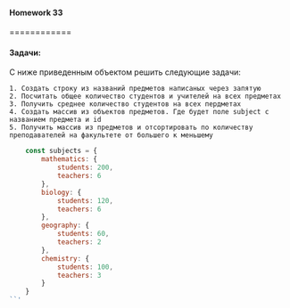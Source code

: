 ####  Homework 33
============


#### Задачи: 

С ниже приведенным объектом решить следующие задачи:

    1. Создать строку из названий предметов написаных через запятую
    2. Посчитать общее количество студентов и учителей на всех предметах
    3. Получить среднее количество студентов на всех пердметах
    4. Создать массив из объектов предметов. Где будет поле subject c названием предмета и id
    5. Получить массив из предметов и отсортировать по количеству преподавателей на факультете от большего к меньшему


```javascript
    const subjects = {
        mathematics: {
            students: 200,
            teachers: 6
        },
        biology: {
            students: 120,
            teachers: 6
        },
        geography: {
            students: 60,
            teachers: 2
        },
        chemistry: {
            students: 100,
            teachers: 3
        }
    }
``'
